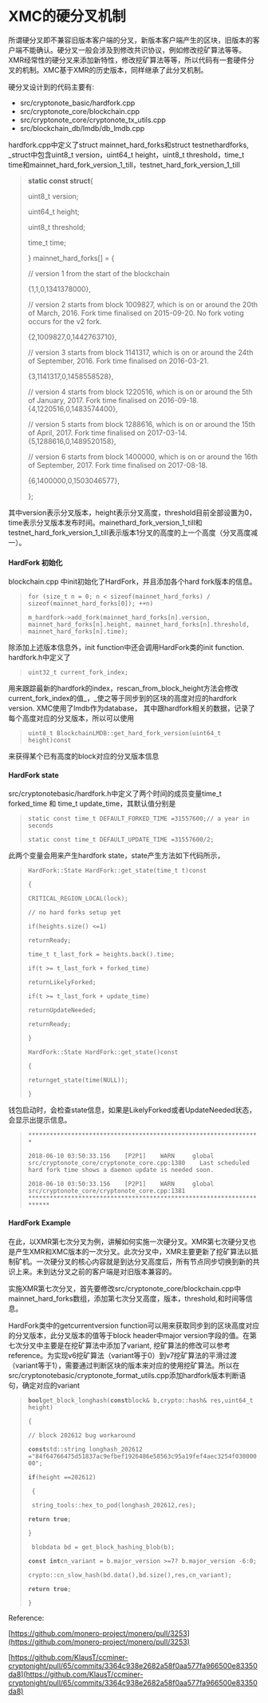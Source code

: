 # XMC的硬分叉机制

所谓硬分叉即不兼容旧版本客户端的分叉，新版本客户端产生的区块，旧版本的客户端不能确认。硬分叉一般会涉及到修改共识协议，例如修改挖矿算法等等。XMR经常性的硬分叉来添加新特性，修改挖矿算法等等，所以代码有一套硬件分叉的机制。XMC基于XMR的历史版本，同样继承了此分叉机制。

硬分叉设计到的代码主要有:

* src/cryptonote\_basic/hardfork.cpp
* src/cryptonote\_core/blockchain.cpp
* src/cryptonote\_core/cryptonote\_tx\_utils.cpp
* src/blockchain\_db/lmdb/db\_lmdb.cpp

hardfork.cpp中定义了struct mainnet\_hard\_forks和struct testnethardforks, \_struct中包含uint8\_t version，uint64\_t height，uint8\_t threshold，time\_t time和mainnet\_hard\_fork\_version\_1\_till，testnet\_hard\_fork\_version\_1\_till

> **static const struct**{
>
> uint8\_t version;
>
> uint64\_t height;
>
> uint8\_t threshold;
>
> time\_t time;
>
> } mainnet\_hard\_forks\[\] = {
>
> // version 1 from the start of the blockchain
>
> {1,1,0,1341378000},
>
> // version 2 starts from block 1009827, which is on or around the 20th of March, 2016. Fork time finalised on 2015-09-20. No fork voting occurs for the v2 fork.
>
> {2,1009827,0,1442763710},
>
> // version 3 starts from block 1141317, which is on or around the 24th of September, 2016. Fork time finalised on 2016-03-21.
>
> {3,1141317,0,1458558528},
>
> // version 4 starts from block 1220516, which is on or around the 5th of January, 2017. Fork time finalised on 2016-09-18.{4,1220516,0,1483574400},
>
> // version 5 starts from block 1288616, which is on or around the 15th of April, 2017. Fork time finalised on 2017-03-14.{5,1288616,0,1489520158},
>
> // version 6 starts from block 1400000, which is on or around the 16th of September, 2017. Fork time finalised on 2017-08-18.
>
> {6,1400000,0,1503046577},
>
> };

其中version表示分叉版本，height表示分叉高度，threshold目前全部设置为0，time表示分叉版本发布时间。mainethard\_fork\_version\_1\_till和testnet\_hard\_fork\_version\_1\_till表示版本1分叉的高度的上一个高度（分叉高度减一）。

#### HardFork 初始化

blockchain.cpp 中init初始化了HardFork，并且添加各个hard fork版本的信息。

> `for (size_t n = 0; n < sizeof(mainnet_hard_forks) / sizeof(mainnet_hard_forks[0]); ++n)`
>
> `m_hardfork->add_fork(mainnet_hard_forks[n].version, mainnet_hard_forks[n].height, mainnet_hard_forks[n].threshold, mainnet_hard_forks[n].time);`

除添加上述版本信息外，init function中还会调用HardFork类的init function. hardfork.h中定义了

> `uint32_t current_fork_index;`

用来跟踪最新的hardfork的index，rescan\_from\_block\_height方法会修改current\_fork\_index的值_，_使之等于同步到的区块的高度对应的hardfork version. XMC使用了lmdb作为database， 其中跟hardfork相关的数据，记录了每个高度对应的分叉版本，所以可以使用

> `uint8_t BlockchainLMDB::get_hard_fork_version(uint64_t height)const`

来获得某个已有高度的block对应的分叉版本信息

#### HardFork state

src/cryptonotebasic/hardfork.h中定义了两个时间的成员变量time\_t forked\_time 和 time\_t update\_time，其默认值分别是

> `static const time_t DEFAULT_FORKED_TIME =31557600;// a year in seconds`
>
> `static const time_t DEFAULT_UPDATE_TIME =31557600/2;`

此两个变量会用来产生hardfork state，state产生方法如下代码所示，

> `HardFork::State HardFork::get_state(time_t t)const`
>
> `{`
>
> `CRITICAL_REGION_LOCAL(lock);`
>
> `// no hard forks setup yet`
>
> `if(heights.size() <=1)`
>
> `returnReady;`
>
> `time_t t_last_fork = heights.back().time;`
>
> `if(t >= t_last_fork + forked_time)`
>
> `returnLikelyForked;`
>
> `if(t >= t_last_fork + update_time)`
>
> `returnUpdateNeeded;`
>
> `returnReady;`
>
> `}`
>
> `HardFork::State HardFork::get_state()const`
>
> `{`
>
> `returnget_state(time(NULL));`
>
> `}`

钱包启动时，会检查state信息，如果是LikelyForked或者UpdateNeeded状态，会显示出提示信息。

> `*****************************************************************`
>
> `2018-06-10 03:50:33.156    [P2P1]    WARN     global    src/cryptonote_core/cryptonote_core.cpp:1380    Last scheduled hard fork time shows a daemon update is needed soon.`
>
> `2018-06-10 03:50:33.156    [P2P1]    WARN     global    src/cryptonote_core/cryptonote_core.cpp:1381    **********************************************************************`

#### HardFork Example

在此，以XMR第七次分叉为例，讲解如何实施一次硬分叉。XMR第七次硬分叉也是产生XMR和XMC版本的一次分叉。此次分叉中，XMR主要更新了挖矿算法以抵制矿机。一次硬分叉的核心内容就是到达分叉高度后，所有节点同步切换到新的共识上来。未到达分叉之前的客户端是对旧版本兼容的。

实施XMR第七次分叉，首先要修改src/cryptonote\_core/blockchain.cpp中mainnet\_hard\_forks数组，添加第七次分叉高度，版本，threshold,和时间等信息。

HardFork类中的getcurrentversion function可以用来获取同步到的区块高度对应的分叉版本，此分叉版本的值等于block header中major version字段的值。在第七次分叉中主要是在挖矿算法中添加了variant, 挖矿算法的修改可以参考reference。为实现v6挖矿算法（variant等于0）到v7挖矿算法的平滑过渡（variant等于1），需要通过判断区块的版本来对应的使用挖矿算法。所以在src/cryptonotebasic/cryptonote\_format\_utils.cpp添加hardfork版本判断语句，确定对应的variant

> **`bool`**`get_block_longhash(`**`const`**`block& b,crypto::hash& res,uint64_t height)`
>
> `{`
>
> `// block 202612 bug workaround`
>
> **`const`**`std::string longhash_202612 ="84f64766475d51837ac9efbef1926486e58563c95a19fef4aec3254f03000000";`
>
> **`if`**`(height ==202612)`
>
> ` {`
>
> ` string_tools::hex_to_pod(longhash_202612,res);`
>
> **`return true`**`;`
>
> `}`
>
> ` blobdata bd = get_block_hashing_blob(b);`
>
> **`const int`**`cn_variant = b.major_version >=7? b.major_version -6:0;`
>
> `crypto::cn_slow_hash(bd.data(),bd.size(),res,cn_variant);`
>
> **`return true`**`;`
>
> `}`

Reference:

[https://github.com/monero-project/monero/pull/3253](https://github.com/monero-project/monero/pull/3253)

[https://github.com/KlausT/ccminer-cryptonight/pull/65/commits/3364c938e2682a58f0aa577fa966500e83350da8](https://github.com/KlausT/ccminer-cryptonight/pull/65/commits/3364c938e2682a58f0aa577fa966500e83350da8)

